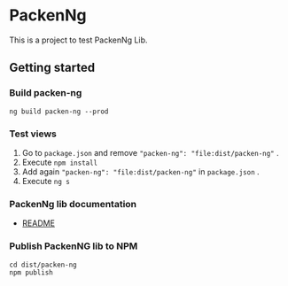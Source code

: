 # PackenNg

This is a project to test PackenNg Lib.

## Getting started

### Build packen-ng

``` 
ng build packen-ng --prod
```

### Test views

1. Go to `package.json` and remove `"packen-ng": "file:dist/packen-ng"` .
2. Execute `npm install`
3. Add again `"packen-ng": "file:dist/packen-ng"` in `package.json` .
4. Execute `ng s`

### PackenNg lib documentation

* [README](./projects/packen-ng/README.md)

### Publish PackenNG lib to NPM

``` 
cd dist/packen-ng
npm publish
```
